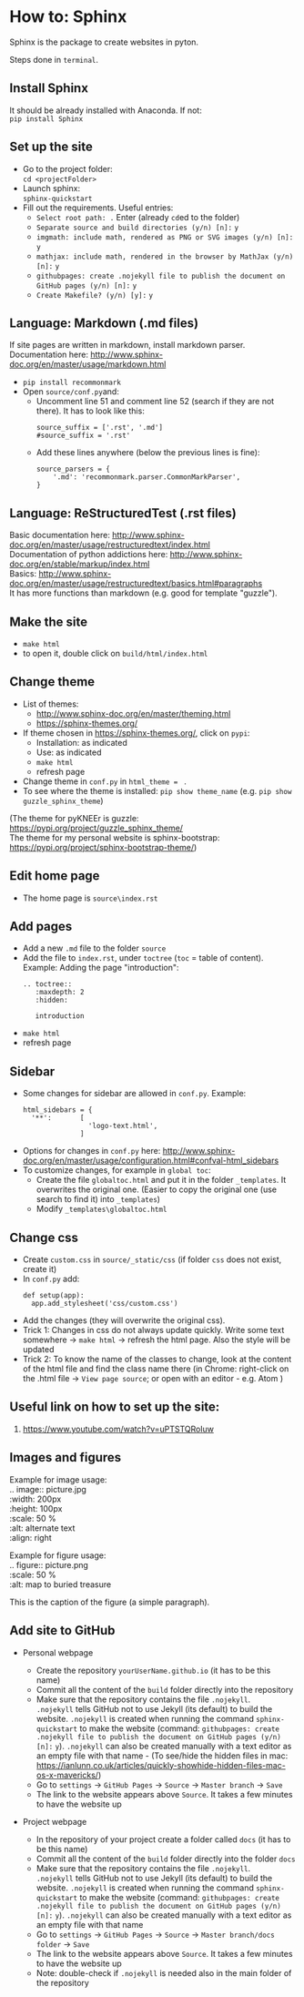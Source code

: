 # How to: Sphinx

Sphinx is the package to create websites in pyton.   

Steps done in `terminal`.

## Install Sphinx
It should be already installed with Anaconda. If not:  
`
pip install Sphinx    
`

## Set up the site  
- Go to the project folder:   
  `cd <projectFolder>`  
- Launch sphinx:  
  `sphinx-quickstart`  
- Fill out the requirements. Useful entries:  
    - `Select root path: .` Enter (already `cd`ed to the folder) 
    - `Separate source and build directories (y/n) [n]:` `y`
    - `imgmath: include math, rendered as PNG or SVG images (y/n) [n]:` `y`  
    - `mathjax: include math, rendered in the browser by MathJax (y/n) [n]:` `y`  
    - `githubpages: create .nojekyll file to publish the document on GitHub pages (y/n) [n]:` `y`  
    - `Create Makefile? (y/n) [y]:` `y` 

## Language: Markdown (.md files)
If site pages are written in markdown, install markdown parser.  
Documentation here: http://www.sphinx-doc.org/en/master/usage/markdown.html  
- `pip install recommonmark`  
- Open `source/conf.py`and:
    - Uncomment line 51 and comment line 52 (search if they are not there). It has to look like this:  
      ```
      source_suffix = ['.rst', '.md']  
      #source_suffix = '.rst'
      ```
    - Add these lines anywhere (below the previous lines is fine):  
      ```
      source_parsers = {
          '.md': 'recommonmark.parser.CommonMarkParser',
      } 
      ```
## Language: ReStructuredTest (.rst files)  
Basic documentation here: http://www.sphinx-doc.org/en/master/usage/restructuredtext/index.html  
Documentation of python addictions here: http://www.sphinx-doc.org/en/stable/markup/index.html  
Basics: http://www.sphinx-doc.org/en/master/usage/restructuredtext/basics.html#paragraphs  
It has more functions than markdown (e.g. good for template "guzzle").  

## Make the site  
- `make html`
- to open it, double click on `build/html/index.html`

## Change theme  
 - List of themes:  
   - http://www.sphinx-doc.org/en/master/theming.html   
   - https://sphinx-themes.org/  
 - If theme chosen in https://sphinx-themes.org/, click on `pypi`:  
   - Installation: as indicated  
   - Use: as indicated  
   - `make html`   
   - refresh page    
 - Change theme in `conf.py` in `html_theme = ` . 
 - To see where the theme is installed: `pip show theme_name` (e.g. `pip show guzzle_sphinx_theme`)
   
(The theme for pyKNEEr is guzzle: https://pypi.org/project/guzzle_sphinx_theme/  
 The theme for my personal website is sphinx-bootstrap: https://pypi.org/project/sphinx-bootstrap-theme/)
## Edit home page  
- The home page is `source\index.rst`

## Add pages  
- Add a new `.md` file to the folder `source`  
- Add the file to `index.rst`, under `toctree` (`toc` = table of content). Example: Adding the page "introduction":  
  ```
  .. toctree::
     :maxdepth: 2
     :hidden:

     introduction
   ``` 
- `make html`  
- refresh page

## Sidebar  
- Some changes for sidebar are allowed in `conf.py`. Example:   
  ```
  html_sidebars = {   
    '**':       [   
                  'logo-text.html',   
                ]   
  ```              
- Options for changes in `conf.py` here: http://www.sphinx-doc.org/en/master/usage/configuration.html#confval-html_sidebars  
- To customize changes, for example in `global toc`:   
  - Create the file `globaltoc.html` and put it in the folder `_templates`. It overwrites the original one. (Easier to copy the original one (use search to find it) into `_templates`)   
  - Modify `_templates\globaltoc.html`  

## Change css 
- Create `custom.css` in `source/_static/css` (if folder `css` does not exist, create it)  
- In `conf.py` add:  
  ``` 
  def setup(app):   
    app.add_stylesheet('css/custom.css')   
  ```  
- Add the changes (they will overwrite the original css).  
- Trick 1: Changes in css do not always update quickly. Write some text somewhere -> `make html` -> refresh the html page. Also the style will be updated   
- Trick 2: To know the name of the classes to change, look at the content of the html file and find the class name there (in Chrome: right-click on the .html file -> `View page source`; or open with an editor - e.g. Atom )



## Useful link on how to set up the site:  
1. https://www.youtube.com/watch?v=uPTSTQRoluw

## Images and figures  

Example for image usage:  
.. image:: picture.jpg  
   :width: 200px  
   :height: 100px  
   :scale: 50 %  
   :alt: alternate text  
   :align: right  

Example for figure usage:  
.. figure:: picture.png  
   :scale: 50 %  
   :alt: map to buried treasure  

   This is the caption of the figure (a simple paragraph).  

## Add site to GitHub

- Personal webpage  
  - Create the repository `yourUserName.github.io` (it has to be this name)  
  - Commit all the content of the `build` folder directly into the repository  
  - Make sure that the repository contains the file `.nojekyll`.   
    `.nojekyll` tells GitHub not to use Jekyll (its default) to build the website. `.nojekyll` is created when running the command `sphinx-quickstart` to make the website (command: `githubpages: create .nojekyll file to publish the document on GitHub pages (y/n) [n]:` `y`). `.nojekyll` can also be created manually with a text editor as an empty file with that name  - (To see/hide the hidden files in mac: https://ianlunn.co.uk/articles/quickly-showhide-hidden-files-mac-os-x-mavericks/) 
  - Go to `settings` -> `GitHub Pages` -> `Source` -> `Master branch` -> `Save`
  - The link to the website appears above `Source`. It takes a few minutes to have the website up 
  
- Project webpage  
  - In the repository of your project create a folder called `docs` (it has to be this name)  
  - Commit all the content of the `build` folder directly into the folder `docs`  
  - Make sure that the repository contains the file `.nojekyll`.   
    `.nojekyll` tells GitHub not to use Jekyll (its default) to build the website. `.nojekyll` is created when running the command `sphinx-quickstart` to make the website (command: `githubpages: create .nojekyll file to publish the document on GitHub pages (y/n) [n]:` `y`). `.nojekyll` can also be created manually with a text editor as an empty file with that name  
  - Go to `settings` -> `GitHub Pages` -> `Source` -> `Master branch/docs folder` -> `Save`
  - The link to the website appears above `Source`. It takes a few minutes to have the website up  
  - Note: double-check if `.nojekyll` is needed also in the main folder of the repository
  
  
  
  
